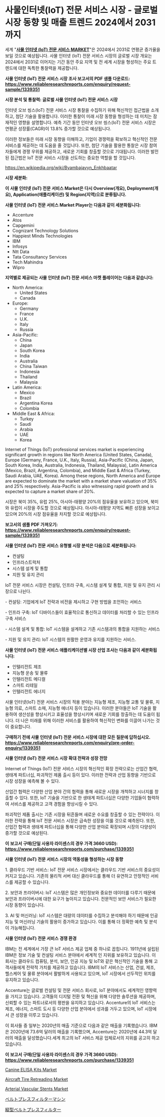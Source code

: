 <p><h1>사물인터넷(IoT) 전문 서비스 시장 - 글로벌 시장 동향 및 매출 트렌드 2024에서 2031까지</h1></p><p>세계 "<strong><a href="https://www.reliableresearchreports.com/global-internet-of-things-professional-services-market-r1339351">사물 인터넷 (IoT) 전문 서비스 MARKET</a></strong>"은 2024에서 2031로 연평균 증가율을 보일 것으로 예상됩니다. 사물 인터넷 (IoT) 전문 서비스 시장의 글로벌 시장 개요는 2024에서 2031로 이어지는 기간 동안 주요 지역 및 전 세계 시장을 형성하는 주요 트렌드에 대한 독특한 통찰력을 제공합니다.</p>
<p><strong>사물 인터넷 (IoT) 전문 서비스 시장 조사 보고서의 PDF 샘플 다운로드: <a href="https://www.reliableresearchreports.com/enquiry/request-sample/1339351">https://www.reliableresearchreports.com/enquiry/request-sample/1339351</a></strong></p>
<p><strong>시장 분석 및 통찰력: 글로벌 사물 인터넷 (IoT) 전문 서비스 시장</strong></p>
<p><p>인터넷 오브 씽스(IoT) 전문 서비스 시장 통찰을 수집하기 위해 혁신적인 접근법을 소개하고, 첨단 기술을 활용합니다. 이러한 통찰이 미래 시장 동향을 형성하는 데 미치는 잠재적인 영향을 설명합니다. 예측 기간 동안 인터넷 오브 씽스(IoT) 전문 서비스 시장은 연평균 성장률(CAGR)이 13.8% 증가할 것으로 예상됩니다.</p><p>이러한 정보들은 미래 시장 동향을 이해하고, 기업이 경쟁력을 확보하고 혁신적인 전문 서비스를 제공하는 데 도움을 줄 것입니다. 또한, 첨단 기술을 활용한 통찰은 시장 참여자들에게 경쟁 우위를 제공하고, 새로운 기회를 창출할 것으로 기대됩니다. 이러한 발전된 접근법은 IoT 전문 서비스 시장을 선도하는 중요한 역할을 할 것입니다.</p></p>
<p><a href="%7CAUTHORITHY_DOMAIN_URL%7C">https://en.wikipedia.org/wiki/Byambajavyn_Enkhbaatar</a></p>
<p><strong>시장 세분화:</strong></p>
<p><strong>이 사물 인터넷 (IoT) 전문 서비스 Market은 다시 Overview(개요), Deployment(개요), Application(애플리케이션) 및 Region(지역)으로 분류됩니다.</strong></p>
<p><strong>사물 인터넷 (IoT) 전문 서비스 Market Player는 다음과 같이 세분화됩니다:</strong></p>
<p><ul><li>Accenture</li><li>Atos</li><li>Capgemini</li><li>Cognizant Technology Solutions</li><li>Happiest Minds Technologies</li><li>IBM</li><li>Infosys</li><li>Ntt Data</li><li>Tata Consultancy Services</li><li>Tech Mahindra</li><li>Wipro</li></ul></p>
<p><strong>지역별로 제공되는 사물 인터넷 (IoT) 전문 서비스 마켓 플레이어는 다음과 같습니다:</strong></p>
<p><ul>
    <li>
        North America:
        <ul>
            <li>United States</li>
            <li>Canada</li>
        </ul>
    </li>
    <li>
        Europe:
        <ul>
            <li>Germany</li>
            <li>France</li>
            <li>U.K.</li>
            <li>Italy</li>
            <li>Russia</li>
        </ul>
    </li>
    <li>
        Asia-Pacific:
        <ul>
            <li>China</li>
            <li>Japan</li>
            <li>South Korea</li>
            <li>India</li>
            <li>Australia</li>
            <li>China Taiwan</li>
            <li>Indonesia</li>
            <li>Thailand</li>
            <li>Malaysia</li>
        </ul>
    </li>
    <li>
        Latin America:
        <ul>
            <li>Mexico</li>
            <li>Brazil</li>
            <li>Argentina Korea</li>
            <li>Colombia</li>
        </ul>
    </li>
    <li>
        Middle East & Africa:
        <ul>
            <li>Turkey</li>
            <li>Saudi</li>
            <li>Arabia</li>
            <li>UAE</li>
            <li>Korea</li>
        </ul>
    </li>
    </ul></p>
<p><p>Internet of Things (IoT) professional services market is experiencing significant growth in regions like North America (United States, Canada), Europe (Germany, France, U.K., Italy, Russia), Asia-Pacific (China, Japan, South Korea, India, Australia, Indonesia, Thailand, Malaysia), Latin America (Mexico, Brazil, Argentina, Colombia), and Middle East & Africa (Turkey, Saudi Arabia, UAE, Korea). Among these regions, North America and Europe are expected to dominate the market with a market share valuation of 35% and 25% respectively. Asia-Pacific is also witnessing rapid growth and is expected to capture a market share of 20%. </p><p>시장은 북미 35%, 유럽 25%, 아시아-태평양 20%의 점유율을 보유하고 있으며, 북미와 유럽이 시장을 주도할 것으로 예상됩니다. 아시아-태평양 지역도 빠른 성장을 보이고 있으며 20%의 시장 점유율을 차지할 것으로 예상됩니다.</p></p>
<p><strong>보고서의 샘플 PDF 가져오기: <a href="https://www.reliableresearchreports.com/enquiry/request-sample/1339351">https://www.reliableresearchreports.com/enquiry/request-sample/1339351</a></strong></p>
<p><strong>사물 인터넷 (IoT) 전문 서비스 유형별 시장 분석은 다음으로 세분화됩니다:</strong></p>
<p><ul><li>컨설팅</li><li>인프라스트럭처</li><li>시스템 설계 및 통합</li><li>지원 및 유지 관리</li></ul></p>
<p><p>IoT 전문 서비스 시장은 컨설팅, 인프라 구축, 시스템 설계 및 통합, 지원 및 유지 관리 시장으로 나뉜다. </p><p>- 컨설팅: 기업에게 IoT 전략과 비전을 제시하고 구현 방법을 조언하는 서비스</p><p>- 인프라 구축: IoT 디바이스들이 효율적으로 통신하고 데이터를 처리할 수 있는 인프라 구축 서비스</p><p>- 시스템 설계 및 통합: IoT 시스템을 설계하고 기존 시스템과의 통합을 지원하는 서비스</p><p>- 지원 및 유지 관리: IoT 시스템의 원활한 운영과 유지를 지원하는 서비스.</p></p>
<p><strong>사물 인터넷 (IoT) 전문 서비스 애플리케이션별 시장 산업 조사는 다음과 같이 세분화됩니다:</strong></p>
<p><ul><li>인텔리전트 제조</li><li>지능형 운송 및 물류</li><li>인텔리전트 메디컬</li><li>스마트 리테일</li><li>인텔리전트 에너지</li></ul></p>
<p><p>사물 인터넷(IoT) 전문 서비스 시장의 적용 분야는 지능형 제조, 지능형 교통 및 물류, 지능형 의료, 스마트 소매, 지능형 에너지 등이 있습니다. 이러한 분야들은 IoT 기술을 활용하여 생산성을 향상시키고 효율성을 향상시키며 새로운 기회를 창출하는 데 도움이 됩니다. 더 나은 미래를 위해 이러한 서비스를 활용하여 혁신적인 변화를 이끌어 나가는 것이 중요합니다.</p></p>
<p><strong>구매하기 전에 사물 인터넷 (IoT) 전문 서비스 시장에 대한 모든 질문에 답하십시오. <a href="https://www.reliableresearchreports.com/enquiry/pre-order-enquiry/1339351">https://www.reliableresearchreports.com/enquiry/pre-order-enquiry/1339351</a></strong></p>
<p><strong>사물 인터넷 (IoT) 전문 서비스 시장 확대 전략과 성장 전망</strong></p>
<p><p>Internet of Things (IoT) 전문 서비스 시장의 혁신적인 확장 전략으로는 산업간 협력, 생태계 파트너십, 파괴적인 제품 출시 등이 있다. 이러한 전략과 산업 동향을 기반으로 시장 성장을 예측해 볼 수 있다. </p><p>산업간 협력은 다양한 산업 분야 간의 협력을 통해 새로운 시장을 개척하고 시너지를 창출할 수 있다. 또한, IoT 기술을 기반으로 한 생태계 파트너십은 다양한 기업들이 협력하여 서비스를 제공하고 고객 경험을 향상시킬 수 있다.</p><p>파괴적인 제품 출시는 기존 시장을 뒤흔들며 새로운 수요를 창출할 수 있는 전략이다. 이러한 전략을 통해 IoT 전문 서비스 시장은 급속한 성장을 이룰 것으로 예측된다. 또한, 산업간 협력과 생태계 파트너십을 통해 다양한 산업 분야로 확장되며 시장의 다양성이 증가할 것으로 예상된다.</p></p>
<p><strong>이 보고서 구매(단일 사용자 라이센스의 경우 가격 3660 USD): <a href="https://www.reliableresearchreports.com/purchase/1339351">https://www.reliableresearchreports.com/purchase/1339351</a></strong></p>
<p><strong>사물 인터넷 (IoT) 전문 서비스 시장의 역동성을 형성하는 시장 동향</strong></p>
<p><p>1. 클라우드 기반 서비스: IoT 전문 서비스 시장에서는 클라우드 기반 서비스의 중요성이 커지고 있습니다. 기존의 물리적 서버 대신 클라우드를 통해 더 유연하고 안정적인 서비스를 제공할 수 있습니다.</p><p>2. 보안과 프라이버시: IoT 시스템은 많은 개인정보와 중요한 데이터를 다루기 때문에 보안과 프라이버시에 대한 요구가 높아지고 있습니다. 전문적인 보안 서비스가 필요한 시장 동향이 있습니다.</p><p>3. AI 및 머신러닝: IoT 시스템은 대량의 데이터를 수집하고 분석해야 하기 때문에 인공지능 및 머신러닝 기술의 활용이 증가하고 있습니다. 이를 통해 더 정확한 예측 및 분석이 가능해집니다.</p></p>
<p><strong>사물 인터넷 (IoT) 전문 서비스 경쟁 환경</strong></p>
<p><p>IBM는 전 세계에서 가장 큰 IoT 서비스 제공 업체 중 하나로 꼽힙니다. 1911년에 설립된 IBM은 정보 기술 및 컨설팅 서비스 분야에서 세계적 인 지위를 보유하고 있습니다. 이 회사는 클라우드 컴퓨팅, 분석, 보안, 인공 지능 및 IoT와 같은 혁신적인 기술을 통해 고객사들에게 전략적 가치를 제공하고 있습니다. IBM의 IoT 서비스는 산업, 건설, 제조, 헬스케어 및 물류 분야에서 활발하게 사용되고 있으며, IoT 시장에서 선두적인 위치를 유지하고 있습니다.</p><p>Accenture는 글로벌 컨설팅 및 전문 서비스 회사로, IoT 분야에서도 세계적인 영향력을 가지고 있습니다. 고객들의 디지털 전환 및 혁신을 위해 다양한 솔루션을 제공하며, 신뢰할 수 있는 파트너로서의 평판을 유지하고 있습니다. Accenture의 IoT 서비스는 제조, 에너지, 스마트 도시 등 다양한 산업 분야에서 성과를 거두고 있으며, IoT 시장에서 큰 성장을 이루고 있습니다.</p><p>이 회사들 중 일부는 2020년의 매출 기준으로 다음과 같은 매출을 기록했습니다. IBM은 2020년에 73.6억 달러의 매출을 기록했으며, Accenture는 2020년에 44.3억 달러의 매출을 달성했습니다.세계 최고의 IoT 서비스 제공 업체로서의 지위를 공고히 하고 있습니다.</p></p>
<p><strong>이 보고서 구매(단일 사용자 라이센스의 경우 가격 3660 USD): <a href="https://www.reliableresearchreports.com/purchase/1339351">https://www.reliableresearchreports.com/purchase/1339351</a></strong></p>
<p><p><a href="https://medium.com/@haangelat16/global-canine-elisa-kits-market-size-share-analysis-by-product-type-by-application-by-region-047b0ae41e07">Canine ELISA Kits Market</a></p><p><a href="https://github.com/JameTravis/Market-Research-Report-List-6/blob/main/aircraft-tire-retreading-market.md">Aircraft Tire Retreading Market</a></p><p><a href="https://medium.com/@chloeconn57/arterial-vascular-stents-market-analysis-report-global-insights-by-region-type-self-d8304ba7b3a2">Arterial Vascular Stents Market</a></p><p><a href="https://github.com/TerrellConn/Market-Research-Report-List-3/blob/main/655059487142.md">ベルトプレスフィルターマシン</a></p><p><a href="https://github.com/RandallRunte2023/Market-Research-Report-List-2/blob/main/291800487143.md">縦型ベルトプレスフィルター</a></p></p>